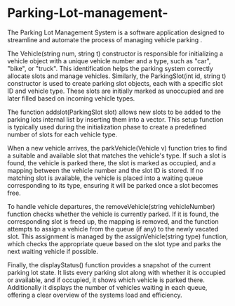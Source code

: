 # Parking-Lot-management-
The Parking Lot Management System is a software application designed to streamline and automate the process of managing vehicle parking .

The Vehicle(string num, string t) constructor is responsible for initializing a vehicle object with a unique vehicle number and a type, such as "car", "bike", or "truck". This identification helps the parking system correctly allocate slots and manage vehicles. Similarly, the ParkingSlot(int id, string t) constructor is used to create parking slot objects, each with a specific slot ID and vehicle type. These slots are initially marked as unoccupied and are later filled based on incoming vehicle types.

The function addslot(ParkingSlot slot) allows new slots to be added to the parking lots internal list by inserting them into a vector. This setup function is typically used during the initialization phase to create a predefined number of slots for each vehicle type. 

When a new vehicle arrives, the parkVehicle(Vehicle v) function tries to find a suitable and available slot that matches the vehicle's type. If such a slot is found, the vehicle is parked there, the slot is marked as occupied, and a mapping between the vehicle number and the slot ID is stored. If no matching slot is available, the vehicle is placed into a waiting queue corresponding to its type, ensuring it will be parked once a slot becomes free.

To handle vehicle departures, the removeVehicle(string vehicleNumber) function checks whether the vehicle is currently parked. If it is found, the corresponding slot is freed up, the mapping is removed, and the function attempts to assign a vehicle from the queue (if any) to the newly vacated slot. This assignment is managed by the assignVehicle(string type) function, which checks the appropriate queue based on the slot type and parks the next waiting vehicle if possible.

Finally, the displayStatus() function provides a snapshot of the current parking lot state. It lists every parking slot along with whether it is occupied or available, and if occupied, it shows which vehicle is parked there. Additionally it displays the number of vehicles waiting in each queue, offering a clear overview of the systems load and efficiency.
